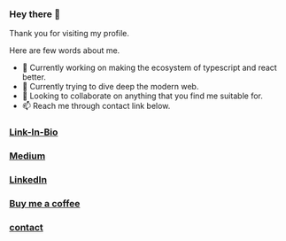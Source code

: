### Hey there 👋

Thank you for visiting my profile.

Here are few words about me.

- 🔭 Currently working on making the ecosystem of typescript and react better.
- 🌱 Currently trying to dive deep the modern web.
- 👯 Looking to collaborate on anything that you find me suitable for.
- 📫 Reach me through contact link below.

### [Link-In-Bio](https://bit.ly/m/links-bio)
### [Medium](https://bit.ly/afzalmedium)
### [LinkedIn](https://bit.ly/afzallinkedin)
### [Buy me a coffee](https://bit.ly/afzalcoffee)
### [contact](mailto:dev.afzalansari@gmail.com)
